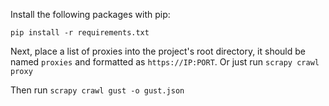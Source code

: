 Install the following packages with pip:

    pip install -r requirements.txt

Next, place a list of proxies into the project's root directory, it should be named `proxies` and formatted as `https://IP:PORT`. Or just run `scrapy crawl proxy`

Then run `scrapy crawl gust -o gust.json`
